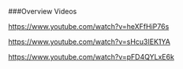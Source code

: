 ###Overview Videos

https://www.youtube.com/watch?v=heXFfHiP76s

https://www.youtube.com/watch?v=sHcu3IEK1YA

https://www.youtube.com/watch?v=pFD4QYLxE6k
